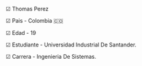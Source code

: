 ☑ Thomas Perez

☑ Pais - Colombia 🇨🇴

☑ Edad - 19

☑ Estudiante - Universidad Industrial De Santander.

☑ Carrera - Ingenieria De Sistemas.



<!--
**EpicModoDios/EpicModoDios** is a ✨ _special_ ✨ repository because its `README.md` (this file) appears on your GitHub profile.

Here are some ideas to get you started:

- 🔭 I’m currently working on ...
- 🌱 I’m currently learning ...
- 👯 I’m looking to collaborate on ...
- 🤔 I’m looking for help with ...
- 💬 Ask me about ...
- 📫 How to reach me: ...
- 😄 Pronouns: ...
- ⚡ Fun fact: ...
-->
